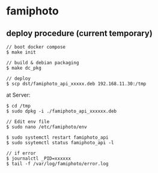 # famiphoto

## deploy procedure (current temporary)
```
// boot docker compose
$ make init

// build & debian packaging
$ make dc_pkg

// deploy
$ scp dst/famiphoto_api_xxxxx.deb 192.168.11.30:/tmp
```

at Server:

```
$ cd /tmp
$ sudo dpkg -i ./famiphoto_api_xxxxxx.deb

// Edit env file
$ sudo nano /etc/famiphoto/env

$ sudo systemctl restart famiphoto_api
$ sudo ssytemctl status famiphoto_api -l 

// if error
$ journalctl _PID=xxxxxx
$ tail -f /var/log/famiphoto/error.log
```